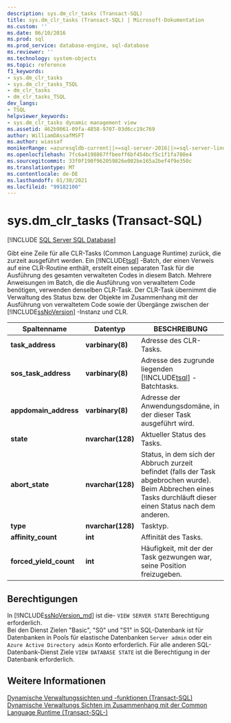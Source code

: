 ```yaml
---
description: sys.dm_clr_tasks (Transact-SQL)
title: sys.dm_clr_tasks (Transact-SQL) | Microsoft-Dokumentation
ms.custom: ''
ms.date: 06/10/2016
ms.prod: sql
ms.prod_service: database-engine, sql-database
ms.reviewer: ''
ms.technology: system-objects
ms.topic: reference
f1_keywords:
- sys.dm_clr_tasks
- sys.dm_clr_tasks_TSQL
- dm_clr_tasks
- dm_clr_tasks_TSQL
dev_langs:
- TSQL
helpviewer_keywords:
- sys.dm_clr_tasks dynamic management view
ms.assetid: 462b9061-09fa-4858-9707-03d6cc19c769
author: WilliamDAssafMSFT
ms.author: wiassaf
monikerRange: =azuresqldb-current||>=sql-server-2016||>=sql-server-linux-2017||=azuresqldb-mi-current
ms.openlocfilehash: 7fc6a4198867ffbeeff6bf454bcf5c1f1fa780e4
ms.sourcegitcommit: 33f0f190f962059826e002be165a2bef4f9e350c
ms.translationtype: MT
ms.contentlocale: de-DE
ms.lasthandoff: 01/30/2021
ms.locfileid: "99182100"
---
```

# <a name="sysdm_clr_tasks-transact-sql"></a>sys.dm_clr_tasks (Transact-SQL)
[!INCLUDE [SQL Server SQL Database](../../includes/applies-to-version/sql-asdb.md)]

  Gibt eine Zeile für alle CLR-Tasks (Common Language Runtime) zurück, die zurzeit ausgeführt werden. Ein [!INCLUDE[tsql](../../includes/tsql-md.md)] -Batch, der einen Verweis auf eine CLR-Routine enthält, erstellt einen separaten Task für die Ausführung des gesamten verwalteten Codes in diesem Batch. Mehrere Anweisungen im Batch, die die Ausführung von verwaltetem Code benötigen, verwenden denselben CLR-Task. Der CLR-Task übernimmt die Verwaltung des Status bzw. der Objekte im Zusammenhang mit der Ausführung von verwaltetem Code sowie der Übergänge zwischen der [!INCLUDE[ssNoVersion](../../includes/ssnoversion-md.md)] -Instanz und CLR.  
  
|Spaltenname|Datentyp|BESCHREIBUNG|  
|-----------------|---------------|-----------------|  
|**task_address**|**varbinary(8)**|Adresse des CLR-Tasks.|  
|**sos_task_address**|**varbinary(8)**|Adresse des zugrunde liegenden [!INCLUDE[tsql](../../includes/tsql-md.md)] -Batchtasks.|  
|**appdomain_address**|**varbinary(8)**|Adresse der Anwendungsdomäne, in der dieser Task ausgeführt wird.|  
|**state**|**nvarchar(128)**|Aktueller Status des Tasks.|  
|**abort_state**|**nvarchar(128)**|Status, in dem sich der Abbruch zurzeit befindet (falls der Task abgebrochen wurde). Beim Abbrechen eines Tasks durchläuft dieser einen Status nach dem anderen.|  
|**type**|**nvarchar(128)**|Tasktyp.|  
|**affinity_count**|**int**|Affinität des Tasks.|  
|**forced_yield_count**|**int**|Häufigkeit, mit der der Task gezwungen war, seine Position freizugeben.|  
  
## <a name="permissions"></a>Berechtigungen  

In [!INCLUDE[ssNoVersion_md](../../includes/ssnoversion-md.md)] ist die- `VIEW SERVER STATE` Berechtigung erforderlich.   
Bei den Dienst Zielen "Basic", "S0" und "S1" in SQL-Datenbank ist für Datenbanken in Pools für elastische Datenbanken `Server admin` oder ein `Azure Active Directory admin` Konto erforderlich. Für alle anderen SQL-Datenbank-Dienst Ziele `VIEW DATABASE STATE` ist die Berechtigung in der Datenbank erforderlich.   
  
## <a name="see-also"></a>Weitere Informationen  
 [Dynamische Verwaltungssichten und -funktionen &#40;Transact-SQL&#41;](~/relational-databases/system-dynamic-management-views/system-dynamic-management-views.md)   
 [Dynamische Verwaltungs Sichten im Zusammenhang mit der Common Language Runtime &#40;Transact-SQL-&#41;](../../relational-databases/system-dynamic-management-views/common-language-runtime-related-dynamic-management-views-transact-sql.md)  
  
  

